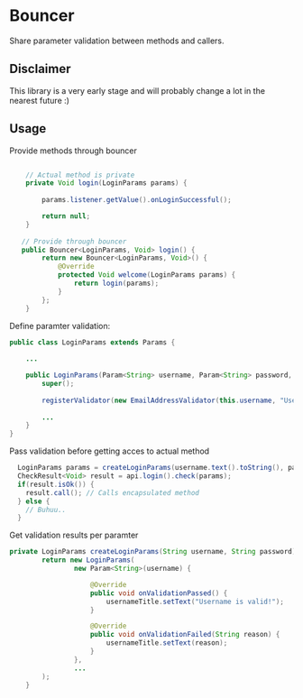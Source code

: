 # Bouncer
Share parameter validation between methods and callers.

## Disclaimer
This library is a very early stage and will probably change a lot in the nearest future :)

## Usage

Provide methods through bouncer
```java

    // Actual method is private
    private Void login(LoginParams params) {
        
        params.listener.getValue().onLoginSuccessful();

        return null;
    }
   
   // Provide through bouncer
   public Bouncer<LoginParams, Void> login() {
        return new Bouncer<LoginParams, Void>() {
            @Override
            protected Void welcome(LoginParams params) {
                return login(params);
            }
        };
    }
```

Define paramter validation:

```java
public class LoginParams extends Params {
    
    ...

    public LoginParams(Param<String> username, Param<String> password, Param<LoginListener> listener) {
        super();
        
        registerValidator(new EmailAddressValidator(this.username, "Username needs to be an email address."));
        
        ...
    }
}
```

Pass validation before getting acces to actual method
```java
  LoginParams params = createLoginParams(username.text().toString(), password.text().toString());
  CheckResult<Void> result = api.login().check(params);
  if(result.isOk()) {
    result.call(); // Calls encapsulated method
  } else {
    // Buhuu..
  }
```

Get validation results per paramter
```java
private LoginParams createLoginParams(String username, String password) {
        return new LoginParams(
                new Param<String>(username) {

                    @Override
                    public void onValidationPassed() {
                        usernameTitle.setText("Username is valid!");
                    }

                    @Override
                    public void onValidationFailed(String reason) {
                        usernameTitle.setText(reason);
                    }
                },
                ...
        );
    }
```
